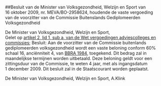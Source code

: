 <meta http-equiv='Content-Type' content='text/html; charset=utf-8' />

##Besluit van de Minister van Volksgezondheid, Welzijn en Sport van 16 oktober 2009, nr. MEVA/BO-2958624, houdende de vaste vergoeding van de voorzitter van de Commissie Buitenslands Gediplomeerden Volksgezondheid

De Minister van Volksgezondheid, Welzijn en Sport,  
Gelet op [artikel 2, lid 1, sub a, van de Wet vergoedingen adviescolleges en commissies](../../../../../../../../../../wet/wet/vergoedingen/adviescolleges/en/commissies/BWBR0024775/README.md);
Besluit:     Aan de voorzitter van de Commissie buitenlands gediplomeerden volksgezondheid wordt een vaste beloning conform 60% schaal 16, anciënniteit 4, van [BBRA 1984](../../../../../../../../../../AMvB/bezoldigingsbesluit/burgerlijke/rijksambtenaren/1984/BWBR0003630/README.md), toegekend. Dit bedrag zal in maandelijkse termijnen worden uitbetaald. Deze beloning geldt voor een zittingsduur van de Commissie, te weten 4 jaar, met als ingangsdatum 1 december 2009.     Dit besluit zal in de Staatscourant worden geplaatst.  

De 
Minister van Volksgezondheid, Welzijn en Sport, 
A.Klink   

